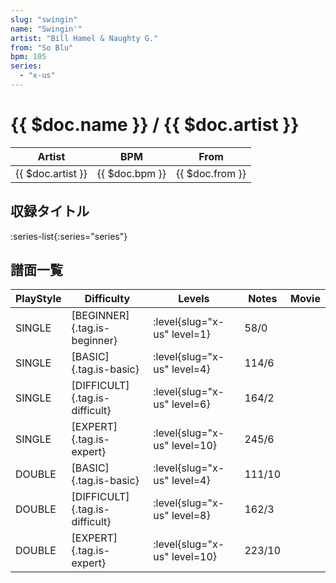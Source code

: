 ```yaml
---
slug: "swingin"
name: "Swingin'"
artist: "Bill Hamel & Naughty G."
from: "So Blu"
bpm: 105
series:
  - "x-us"
---
```


# {{ $doc.name }} / {{ $doc.artist }}

|Artist|BPM|From|
|------|---|----|
|{{ $doc.artist }}|{{ $doc.bpm }}|{{ $doc.from }}|

## 収録タイトル

:series-list{:series="series"}

## 譜面一覧

|PlayStyle|Difficulty|Levels|Notes|Movie|
|---------|----------|------|-----|-----|
|SINGLE|[BEGINNER]{.tag.is-beginner}|<div class="field is-grouped is-grouped-multiline"> :level{slug="x-us" level=1}</div>|58/0||
|SINGLE|[BASIC]{.tag.is-basic}|<div class="field is-grouped is-grouped-multiline"> :level{slug="x-us" level=4}</div>|114/6||
|SINGLE|[DIFFICULT]{.tag.is-difficult}|<div class="field is-grouped is-grouped-multiline"> :level{slug="x-us" level=6}</div>|164/2||
|SINGLE|[EXPERT]{.tag.is-expert}|<div class="field is-grouped is-grouped-multiline"> :level{slug="x-us" level=10}</div>|245/6||
|DOUBLE|[BASIC]{.tag.is-basic}|<div class="field is-grouped is-grouped-multiline"> :level{slug="x-us" level=4}</div>|111/10||
|DOUBLE|[DIFFICULT]{.tag.is-difficult}|<div class="field is-grouped is-grouped-multiline"> :level{slug="x-us" level=8}</div>|162/3||
|DOUBLE|[EXPERT]{.tag.is-expert}|<div class="field is-grouped is-grouped-multiline"> :level{slug="x-us" level=10}</div>|223/10||
